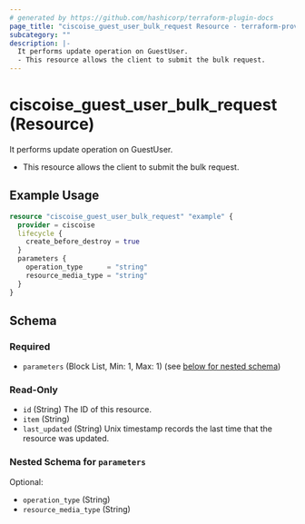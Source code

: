 ```yaml
---
# generated by https://github.com/hashicorp/terraform-plugin-docs
page_title: "ciscoise_guest_user_bulk_request Resource - terraform-provider-ciscoise"
subcategory: ""
description: |-
  It performs update operation on GuestUser.
  - This resource allows the client to submit the bulk request.
---
```


# ciscoise_guest_user_bulk_request (Resource)

It performs update operation on GuestUser.
- This resource allows the client to submit the bulk request.

## Example Usage

```terraform
resource "ciscoise_guest_user_bulk_request" "example" {
  provider = ciscoise
  lifecycle {
    create_before_destroy = true
  }
  parameters {
    operation_type      = "string"
    resource_media_type = "string"
  }
}
```

<!-- schema generated by tfplugindocs -->
## Schema

### Required

- `parameters` (Block List, Min: 1, Max: 1) (see [below for nested schema](#nestedblock--parameters))

### Read-Only

- `id` (String) The ID of this resource.
- `item` (String)
- `last_updated` (String) Unix timestamp records the last time that the resource was updated.

<a id="nestedblock--parameters"></a>
### Nested Schema for `parameters`

Optional:

- `operation_type` (String)
- `resource_media_type` (String)


